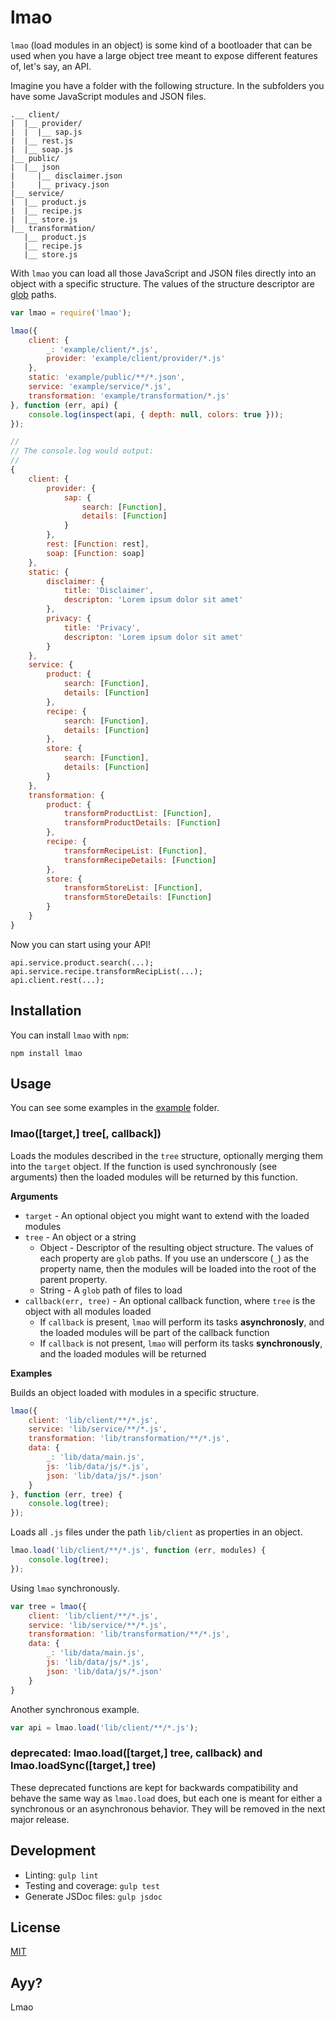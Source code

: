 # lmao

`lmao` (load modules in an object) is some kind of a bootloader that can be used when you have a large object tree meant
to expose different features of, let's say, an API.

Imagine you have a folder with the following structure. In the subfolders you have some JavaScript modules and JSON
files.

```
.__ client/
|  |__ provider/
|  |  |__ sap.js
|  |__ rest.js
|  |__ soap.js
|__ public/
|  |__ json
|     |__ disclaimer.json
|     |__ privacy.json
|__ service/
|  |__ product.js
|  |__ recipe.js
|  |__ store.js
|__ transformation/
   |__ product.js
   |__ recipe.js
   |__ store.js
```

With `lmao` you can load all those JavaScript and JSON files directly into an object with a specific structure. The
values of the structure descriptor are [glob](https://www.npmjs.com/package/glob) paths.
 
```javascript
var lmao = require('lmao');

lmao({
    client: {
        _: 'example/client/*.js',
        provider: 'example/client/provider/*.js'
    },
    static: 'example/public/**/*.json',
    service: 'example/service/*.js',
    transformation: 'example/transformation/*.js'
}, function (err, api) {
    console.log(inspect(api, { depth: null, colors: true }));
});

//
// The console.log would output:
//
{
    client: {
        provider: {
            sap: {
                search: [Function],
                details: [Function]
            }
        },
        rest: [Function: rest],
        soap: [Function: soap]
    },
    static: {
        disclaimer: {
            title: 'Disclaimer',
            descripton: 'Lorem ipsum dolor sit amet'
        },
        privacy: {
            title: 'Privacy',
            descripton: 'Lorem ipsum dolor sit amet'
        }
    },
    service: {
        product: {
            search: [Function],
            details: [Function]
        },
        recipe: {
            search: [Function],
            details: [Function]
        },
        store: {
            search: [Function],
            details: [Function]
        }
    },
    transformation: {
        product: {
            transformProductList: [Function],
            transformProductDetails: [Function]
        },
        recipe: {
            transformRecipeList: [Function],
            transformRecipeDetails: [Function]
        },
        store: {
            transformStoreList: [Function],
            transformStoreDetails: [Function]
        }
    }
}
```

Now you can start using your API!

```
api.service.product.search(...);
api.service.recipe.transformRecipList(...);
api.client.rest(...);
```

## Installation

You can install `lmao` with `npm`:

```
npm install lmao
```

## Usage

You can see some examples in the [example](example) folder.

### lmao([target,] tree[, callback])

Loads the modules described in the `tree` structure, optionally merging them into the `target` object. If the function
is used synchronously (see arguments) then the loaded modules will be returned by this function.

**Arguments**

* `target` - An optional object you might want to extend with the loaded modules
* `tree` - An object or a string
    * Object - Descriptor of the resulting object structure. The values of each property are `glob` paths. If you use an underscore (`_`) as the property name, then the modules will be loaded into the root of the parent property.
    * String - A `glob` path of files to load
* `callback(err, tree)` - An optional callback function, where `tree` is the object with all modules loaded
    * If `callback` is present, `lmao` will perform its tasks **asynchronosly**, and the loaded modules will be part of the callback function
    * If `callback` is not present, `lmao` will perform its tasks **synchronously**, and the loaded modules will be returned

**Examples**

Builds an object loaded with modules in a specific structure. 

```javascript
lmao({
    client: 'lib/client/**/*.js',
    service: 'lib/service/**/*.js', 
    transformation: 'lib/transformation/**/*.js',
    data: {
        _: 'lib/data/main.js',
        js: 'lib/data/js/*.js',
        json: 'lib/data/js/*.json'
    }
}, function (err, tree) {
    console.log(tree);
});
```

Loads all `.js` files under the path `lib/client` as properties in an object.

```javascript
lmao.load('lib/client/**/*.js', function (err, modules) {
    console.log(tree);
});
```

Using `lmao` synchronously.

```javascript
var tree = lmao({
    client: 'lib/client/**/*.js',
    service: 'lib/service/**/*.js', 
    transformation: 'lib/transformation/**/*.js',
    data: {
        _: 'lib/data/main.js',
        js: 'lib/data/js/*.js',
        json: 'lib/data/js/*.json'
    }
}
```

Another synchronous example.

```javascript
var api = lmao.load('lib/client/**/*.js');
```

### deprecated: lmao.load([target,] tree, callback) and lmao.loadSync([target,] tree)

These deprecated functions are kept for backwards compatibility and behave the same way as `lmao.load` does, but each
one is meant for either a synchronous or an asynchronous behavior. They will be removed in the next major release.

## Development

* Linting: `gulp lint`
* Testing and coverage: `gulp test`
* Generate JSDoc files: `gulp jsdoc`

## License

[MIT](LICENSE)

## Ayy?

Lmao